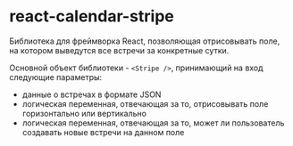 # react-calendar-stripe

Библиотека для фреймворка React, позволяющая отрисовывать поле, на котором выведутся все встречи за конкретные сутки.

Основной объект библиотеки - ```<Stripe />```, принимающий на вход следующие параметры:
 - данные о встречах в формате JSON
 - логическая переменная, отвечающая за то, отрисовывать поле горизонтально или вертикально
 - логическая переменная, отвечающая за то, может ли пользователь создавать новые встречи на данном поле
